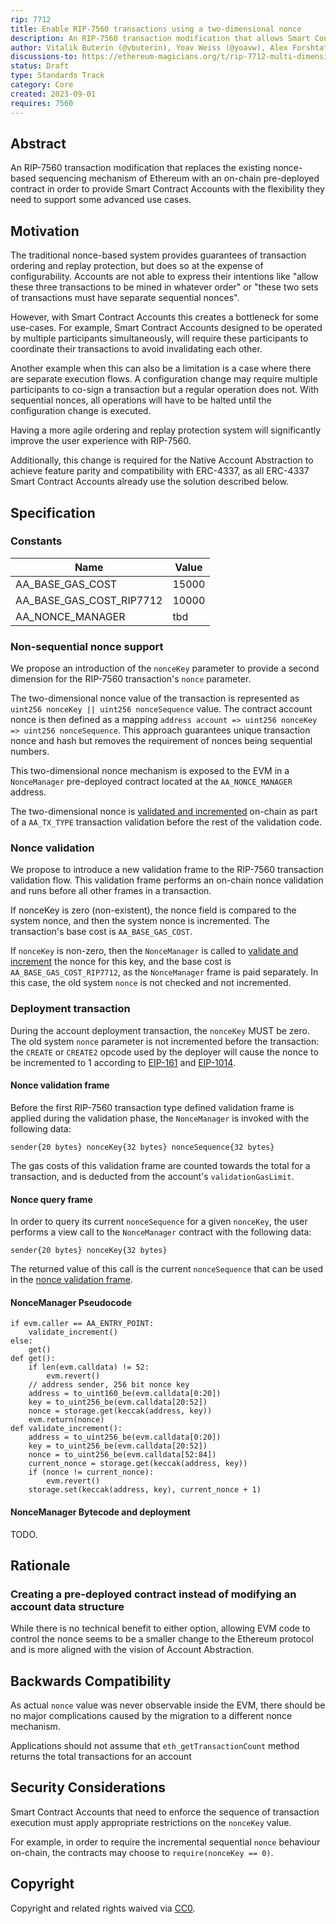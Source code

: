 ```yaml
---
rip: 7712
title: Enable RIP-7560 transactions using a two-dimensional nonce
description: An RIP-7560 transaction modification that allows Smart Contract Accounts to define their own transaction sequencing
author: Vitalik Buterin (@vbuterin), Yoav Weiss (@yoavw), Alex Forshtat (@forshtat), Dror Tirosh (@drortirosh), Shahaf Nacson (@shahafn)
discussions-to: https://ethereum-magicians.org/t/rip-7712-multi-dimensional-256-bit-nonce-for-rip-7560-account-abstraction-transactions/20094
status: Draft
type: Standards Track
category: Core
created: 2023-09-01
requires: 7560
---
```


## Abstract

An RIP-7560 transaction modification that replaces the existing nonce-based sequencing mechanism
of Ethereum with an on-chain pre-deployed contract in order to provide Smart Contract Accounts
with the flexibility they need to support some advanced use cases.

## Motivation

The traditional nonce-based system provides guarantees of transaction ordering and replay protection,
but does so at the expense of configurability.
Accounts are not able to express their intentions like "allow these three transactions to be mined in
whatever order" or "these two sets of transactions must have separate sequential nonces".

However, with Smart Contract Accounts this creates a bottleneck for some use-cases.
For example, Smart Contract Accounts designed to be operated by multiple participants simultaneously,
will require these participants to coordinate their transactions to avoid invalidating each other.

Another example when this can also be a limitation is a case where there are separate execution flows.
A configuration change may require multiple participants to co-sign a transaction but a regular operation does not.
With sequential nonces, all operations will have to be halted until the configuration change is executed.

Having a more agile ordering and replay protection system will significantly improve the user experience with RIP-7560.

Additionally, this change is required for the Native Account Abstraction to achieve feature parity and compatibility
with ERC-4337, as all ERC-4337 Smart Contract Accounts already use the solution described below.

## Specification

### Constants

| Name                     | Value |
|--------------------------|-------|
| AA_BASE_GAS_COST         | 15000 |
| AA_BASE_GAS_COST_RIP7712 | 10000 |
| AA_NONCE_MANAGER         | tbd   |

### Non-sequential nonce support


We propose an introduction of the `nonceKey` parameter to provide a second dimension
for the RIP-7560 transaction's `nonce` parameter.

The two-dimensional nonce value of the transaction is represented as `uint256 nonceKey || uint256 nonceSequence` value.
The contract account nonce is then defined as a mapping `address account => uint256 nonceKey => uint256 nonceSequence`.
This approach guarantees unique transaction nonce and hash but removes the requirement of nonces being sequential
numbers.

This two-dimensional nonce mechanism is exposed to the EVM in a `NonceManager` pre-deployed contract
located at the `AA_NONCE_MANAGER` address.

The two-dimensional nonce is [validated and incremented](#nonce-validation-frame) on-chain
as part of a `AA_TX_TYPE` transaction validation before the rest of the validation code.

### Nonce validation

We propose to introduce a new validation frame to the RIP-7560 transaction validation flow.
This validation frame performs an on-chain nonce validation and runs before all other frames in a transaction.

If nonceKey is zero (non-existent), the nonce field is compared to the system nonce,
and then the system nonce is incremented.
The transaction's base cost is `AA_BASE_GAS_COST`.

If `nonceKey` is non-zero, then the `NonceManager` is called to [validate and increment](#nonce-validation-frame)
the nonce for this key, and the base cost is `AA_BASE_GAS_COST_RIP7712`, as the `NonceManager` frame is paid separately.
In this case, the old system `nonce` is not checked and not incremented.

### Deployment transaction

During the account deployment transaction, the `nonceKey` MUST be zero.
The old system `nonce` parameter is not incremented before the transaction:
the `CREATE` or `CREATE2` opcode used by the deployer
will cause the nonce to be incremented to 1 according to [EIP-161](https://eips.ethereum.org/EIPS/eip-161) and [EIP-1014](https://eips.ethereum.org/EIPS/eip-1014).

#### Nonce validation frame

Before the first RIP-7560 transaction type defined validation frame is applied during the validation phase,
the `NonceManager` is invoked with the following data:

```
sender{20 bytes} nonceKey{32 bytes} nonceSequence{32 bytes}
```

The gas costs of this validation frame are counted towards the total for a transaction,
and is deducted from the account's `validationGasLimit`.

#### Nonce query frame

In order to query its current `nonceSequence` for a given `nonceKey`, the user performs a view call
to the `NonceManager` contract with the following data:

```
sender{20 bytes} nonceKey{32 bytes}
```

The returned value of this call is the current `nonceSequence` that can be used
in the [nonce validation frame](#nonce-validation-frame).

#### NonceManager Pseudocode

```
if evm.caller == AA_ENTRY_POINT:
    validate_increment()
else:
    get()
def get():
    if len(evm.calldata) != 52:
        evm.revert()
    // address sender, 256 bit nonce key
    address = to_uint160_be(evm.calldata[0:20])
    key = to_uint256_be(evm.calldata[20:52])
    nonce = storage.get(keccak(address, key))
    evm.return(nonce)
def validate_increment():
    address = to_uint256_be(evm.calldata[0:20])
    key = to_uint256_be(evm.calldata[20:52])
    nonce = to_uint256_be(evm.calldata[52:84])
    current_nonce = storage.get(keccak(address, key))
    if (nonce != current_nonce):
        evm.revert()
    storage.set(keccak(address, key), current_nonce + 1)
```

#### NonceManager Bytecode and deployment

TODO.

## Rationale

### Creating a pre-deployed contract instead of modifying an account data structure

While there is no technical benefit to either option, allowing EVM code to control the nonce
seems to be a smaller change to the Ethereum protocol and is more aligned with the vision of Account Abstraction.

## Backwards Compatibility

As actual `nonce` value was never observable inside the EVM, there should be no major complications caused by the
migration to a different nonce mechanism.


Applications should not assume that `eth_getTransactionCount` method returns the total transactions for an account

## Security Considerations

Smart Contract Accounts that need to enforce the sequence of transaction execution must apply appropriate restrictions
on the `nonceKey` value.

For example, in order to require the incremental sequential `nonce` behaviour on-chain, the contracts
may choose to `require(nonceKey == 0)`.

## Copyright

Copyright and related rights waived via [CC0](../LICENSE.md).
